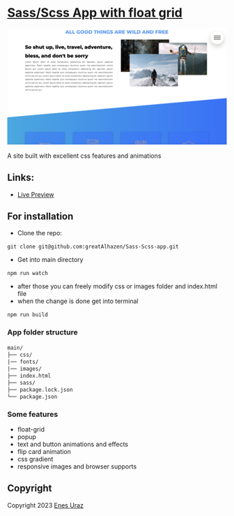 # [Sass/Scss App with float grid](https://greatalhazen.github.io/Sass-Scss-app/)

![alt text](site.png?raw=true "Awesome sass/scss App")

A site built with excellent css features and animations

## Links:

+ [Live Preview](https://greatalhazen.github.io/Sass-Scss-app/)

## For installation

- Clone the repo: 

```
git clone git@github.com:greatAlhazen/Sass-Scss-app.git
```

- Get into main directory

```
npm run watch
```

- after those you can freely modify css or images folder and index.html file
- when the change is done get into terminal

```
npm run build
```

### App folder structure

```
main/
├── css/     
|── fonts/
|── images/
├── index.html
├── sass/
├── package.lock.json
└── package.json
```

### Some features

- float-grid
- popup
- text and button animations and effects
- flip card animation
- css gradient
- responsive images and browser supports

## Copyright

Copyright 2023 [Enes Uraz](https://github.com/greatAlhazen)